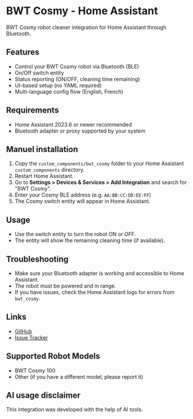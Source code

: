 # BWT Cosmy - Home Assistant
BWT Cosmy robot cleaner integration for Home Assistant through Bluetooth.

## Features
- Control your BWT Cosmy robot via Bluetooth (BLE)
- On/Off switch entity
- Status reporting (ON/OFF, cleaning time remaining)
- UI-based setup (no YAML required)
- Multi-language config flow (English, French)

## Requirements
- Home Assistant 2023.6 or newer recommended
- Bluetooth adapter or proxy supported by your system

## Manuel installation
1. Copy the `custom_components/bwt_cosmy` folder to your Home Assistant `custom_components` directory.
2. Restart Home Assistant.
3. Go to **Settings > Devices & Services > Add Integration** and search for "BWT Cosmy".
4. Enter your Cosmy BLE address (e.g. `AA:BB:CC:DD:EE:FF`)
5. The Cosmy switch entity will appear in Home Assistant.

## Usage
- Use the switch entity to turn the robot ON or OFF.
- The entity will show the remaining cleaning time (if available).

## Troubleshooting
- Make sure your Bluetooth adapter is working and accessible to Home Assistant.
- The robot must be powered and in range.
- If you have issues, check the Home Assistant logs for errors from `bwt_cosmy`.

## Links
- [GitHub](https://github.com/Hyrla/integration_bwt_cosmy_ha)
- [Issue Tracker](https://github.com/Hyrla/integration_bwt_cosmy_ha/issues)

## Supported Robot Models
- BWT Cosmy 100
- Other (if you have a different model, please report it)

## AI usage disclaimer
This integration was developed with the help of AI tools.